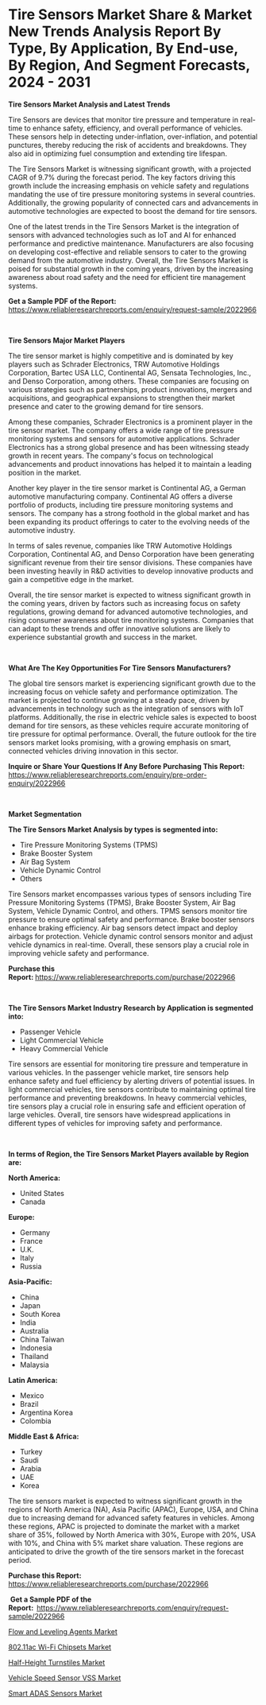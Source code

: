 <p><h1>Tire Sensors Market Share & Market New Trends Analysis Report By Type, By Application, By End-use, By Region, And Segment Forecasts, 2024 - 2031</h1></p><p><strong>Tire Sensors Market Analysis and Latest Trends</strong></p>
<p><p>Tire Sensors are devices that monitor tire pressure and temperature in real-time to enhance safety, efficiency, and overall performance of vehicles. These sensors help in detecting under-inflation, over-inflation, and potential punctures, thereby reducing the risk of accidents and breakdowns. They also aid in optimizing fuel consumption and extending tire lifespan.</p><p>The Tire Sensors Market is witnessing significant growth, with a projected CAGR of 9.7% during the forecast period. The key factors driving this growth include the increasing emphasis on vehicle safety and regulations mandating the use of tire pressure monitoring systems in several countries. Additionally, the growing popularity of connected cars and advancements in automotive technologies are expected to boost the demand for tire sensors.</p><p>One of the latest trends in the Tire Sensors Market is the integration of sensors with advanced technologies such as IoT and AI for enhanced performance and predictive maintenance. Manufacturers are also focusing on developing cost-effective and reliable sensors to cater to the growing demand from the automotive industry. Overall, the Tire Sensors Market is poised for substantial growth in the coming years, driven by the increasing awareness about road safety and the need for efficient tire management systems.</p></p>
<p><strong>Get a Sample PDF of the Report:&nbsp;</strong> <a href="https://www.reliableresearchreports.com/enquiry/request-sample/2022966">https://www.reliableresearchreports.com/enquiry/request-sample/2022966</a></p>
<p>&nbsp;</p>
<p><strong>Tire Sensors Major Market Players</strong></p>
<p><p>The tire sensor market is highly competitive and is dominated by key players such as Schrader Electronics, TRW Automotive Holdings Corporation, Bartec USA LLC, Continental AG, Sensata Technologies, Inc., and Denso Corporation, among others. These companies are focusing on various strategies such as partnerships, product innovations, mergers and acquisitions, and geographical expansions to strengthen their market presence and cater to the growing demand for tire sensors.</p><p>Among these companies, Schrader Electronics is a prominent player in the tire sensor market. The company offers a wide range of tire pressure monitoring systems and sensors for automotive applications. Schrader Electronics has a strong global presence and has been witnessing steady growth in recent years. The company's focus on technological advancements and product innovations has helped it to maintain a leading position in the market.</p><p>Another key player in the tire sensor market is Continental AG, a German automotive manufacturing company. Continental AG offers a diverse portfolio of products, including tire pressure monitoring systems and sensors. The company has a strong foothold in the global market and has been expanding its product offerings to cater to the evolving needs of the automotive industry.</p><p>In terms of sales revenue, companies like TRW Automotive Holdings Corporation, Continental AG, and Denso Corporation have been generating significant revenue from their tire sensor divisions. These companies have been investing heavily in R&D activities to develop innovative products and gain a competitive edge in the market.</p><p>Overall, the tire sensor market is expected to witness significant growth in the coming years, driven by factors such as increasing focus on safety regulations, growing demand for advanced automotive technologies, and rising consumer awareness about tire monitoring systems. Companies that can adapt to these trends and offer innovative solutions are likely to experience substantial growth and success in the market.</p></p>
<p>&nbsp;</p>
<p><strong>What Are The Key Opportunities For Tire Sensors Manufacturers?</strong></p>
<p><p>The global tire sensors market is experiencing significant growth due to the increasing focus on vehicle safety and performance optimization. The market is projected to continue growing at a steady pace, driven by advancements in technology such as the integration of sensors with IoT platforms. Additionally, the rise in electric vehicle sales is expected to boost demand for tire sensors, as these vehicles require accurate monitoring of tire pressure for optimal performance. Overall, the future outlook for the tire sensors market looks promising, with a growing emphasis on smart, connected vehicles driving innovation in this sector.</p></p>
<p><strong>Inquire or Share Your Questions If Any Before Purchasing This Report:</strong> <a href="https://www.reliableresearchreports.com/enquiry/pre-order-enquiry/2022966">https://www.reliableresearchreports.com/enquiry/pre-order-enquiry/2022966</a></p>
<p>&nbsp;</p>
<p><strong>Market Segmentation</strong></p>
<p><strong>The Tire Sensors Market Analysis by types is segmented into:</strong></p>
<p><ul><li>Tire Pressure Monitoring Systems (TPMS)</li><li>Brake Booster System</li><li>Air Bag System</li><li>Vehicle Dynamic Control</li><li>Others</li></ul></p>
<p><p>Tire Sensors market encompasses various types of sensors including Tire Pressure Monitoring Systems (TPMS), Brake Booster System, Air Bag System, Vehicle Dynamic Control, and others. TPMS sensors monitor tire pressure to ensure optimal safety and performance. Brake booster sensors enhance braking efficiency. Air bag sensors detect impact and deploy airbags for protection. Vehicle dynamic control sensors monitor and adjust vehicle dynamics in real-time. Overall, these sensors play a crucial role in improving vehicle safety and performance.</p></p>
<p><strong>Purchase this Report:&nbsp;</strong><a href="https://www.reliableresearchreports.com/purchase/2022966">https://www.reliableresearchreports.com/purchase/2022966</a></p>
<p>&nbsp;</p>
<p><strong>The Tire Sensors Market Industry Research by Application is segmented into:</strong></p>
<p><ul><li>Passenger Vehicle</li><li>Light Commercial Vehicle</li><li>Heavy Commercial Vehicle</li></ul></p>
<p><p>Tire sensors are essential for monitoring tire pressure and temperature in various vehicles. In the passenger vehicle market, tire sensors help enhance safety and fuel efficiency by alerting drivers of potential issues. In light commercial vehicles, tire sensors contribute to maintaining optimal tire performance and preventing breakdowns. In heavy commercial vehicles, tire sensors play a crucial role in ensuring safe and efficient operation of large vehicles. Overall, tire sensors have widespread applications in different types of vehicles for improving safety and performance.</p></p>
<p>&nbsp;</p>
<p><strong>In terms of Region, the Tire Sensors Market Players available by Region are:</strong></p>
<p>
    <p> <strong> North America: </strong>
        <ul>
            <li>United States</li>
            <li>Canada</li>
        </ul>
        </p> 
    <p> <strong> Europe: </strong>
        <ul>
            <li>Germany</li>
            <li>France</li>
            <li>U.K.</li>
            <li>Italy</li>
            <li>Russia</li>
        </ul>
        </p> 
    <p> <strong> Asia-Pacific: </strong>
        <ul>
            <li>China</li>
            <li>Japan</li>
            <li>South Korea</li>
            <li>India</li>
            <li>Australia</li>
            <li>China Taiwan</li>
            <li>Indonesia</li>
            <li>Thailand</li>
            <li>Malaysia</li>
        </ul>
        </p> 
    <p> <strong> Latin America: </strong>
        <ul>
            <li>Mexico</li>
            <li>Brazil</li>
            <li>Argentina Korea</li>
            <li>Colombia</li>
        </ul>
        </p> 
    <p> <strong> Middle East & Africa: </strong>
        <ul>
            <li>Turkey</li>
            <li>Saudi</li>
            <li>Arabia</li>
            <li>UAE</li>
            <li>Korea</li>
        </ul>
    </p>
    </p>
<p><p>The tire sensors market is expected to witness significant growth in the regions of North America (NA), Asia Pacific (APAC), Europe, USA, and China due to increasing demand for advanced safety features in vehicles. Among these regions, APAC is projected to dominate the market with a market share of 35%, followed by North America with 30%, Europe with 20%, USA with 10%, and China with 5% market share valuation. These regions are anticipated to drive the growth of the tire sensors market in the forecast period.</p></p>
<p><strong>Purchase this Report: </strong><a href="https://www.reliableresearchreports.com/purchase/2022966">https://www.reliableresearchreports.com/purchase/2022966</a></p>
<p>&nbsp;<strong>Get a Sample PDF of the Report:&nbsp;&nbsp;</strong><a href="https://www.reliableresearchreports.com/enquiry/request-sample/2022966">https://www.reliableresearchreports.com/enquiry/request-sample/2022966</a></p>
<p><strong></strong></p>
<p><p><a href="https://flame-sidecar-702.notion.site/Decoding-the-Flow-and-Leveling-Agents-Market-A-Deep-Dive-into-the-Latest-Market-Trends-Market-Segm-95976df8874743c298b991ed1e4463cd">Flow and Leveling Agents Market</a></p><p><a href="https://view.publitas.com/reportprime-1/802-11ac-wi-fi-chipsets-market-furnish-information-about-market-size-market-share-market-dynamics-and-projections-spanning-from-2024-to-2031/">802.11ac Wi-Fi Chipsets Market</a></p><p><a href="https://view.publitas.com/reportprime-1/insights-into-half-height-turnstiles-market-size-analysing-market-share-trends-and-growth-from-2024-to-2031/">Half-Height Turnstiles Market</a></p><p><a href="https://github.com/nancykennedykellievqfqt2/Market-Research-Report-List-1/blob/main/vehicle-speed-sensor-vss-market.md">Vehicle Speed Sensor VSS Market</a></p><p><a href="https://pretty-mail-caf.notion.site/Smart-ADAS-Sensors-Market-Analysis-and-Market-Size-Global-Industry-Overview-Market-Segmentation-an-99e0e0a597c6443191a120c812a85957">Smart ADAS Sensors Market</a></p></p>